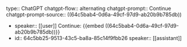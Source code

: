 type:: ChatGPT
chatgpt-flow:: alternating
chatgpt-prompt:: Continue
chatgpt-prompt-source:: ((64c5bab4-0d6a-49cf-97d9-ab20b9b785db))

- speaker:: [[user]]
  Continue:
  {{embed ((64c5bab4-0d6a-49cf-97d9-ab20b9b785db))}}
- id:: 64c5bb25-9513-43c5-ba8a-85c14f9fbb26
  speaker:: [[assistant]]